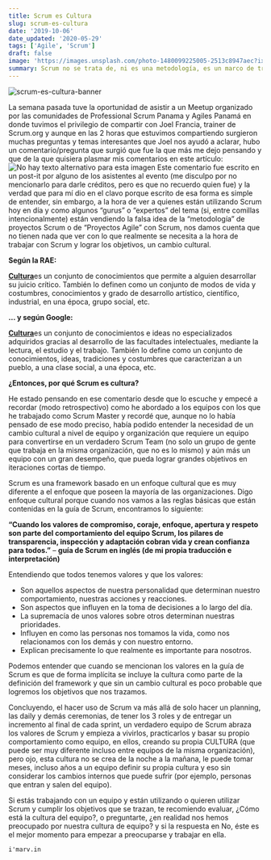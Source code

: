 ```yaml
---
title: Scrum es Cultura
slug: scrum-es-cultura
date: '2019-10-06'
date_updated: '2020-05-29'
tags: ['Agile', 'Scrum']
draft: false
image: 'https://images.unsplash.com/photo-1480099225005-2513c8947aec?ixlib=rb-1.2.1&q=80&fm=jpg&crop=entropy&cs=tinysrgb&w=2000&fit=max&ixid=eyJhcHBfaWQiOjExNzczfQ'
summary: Scrum no se trata de, ni es una metodología, es un marco de trabajo que promueve un cambio cultural en las personas y las organizaciones para crear valor.
---
```


![scrum-es-cultura-banner](https://images.unsplash.com/photo-1480099225005-2513c8947aec?ixlib=rb-1.2.1&q=80&fm=jpg&crop=entropy&cs=tinysrgb&w=2000&fit=max&ixid=eyJhcHBfaWQiOjExNzczfQ)

La semana pasada tuve la oportunidad de asistir a un Meetup organizado por las comunidades de Professional Scrum Panama y Agiles Panamá en donde tuvimos el privilegio de compartir con Joel Francia, trainer de Scrum.org y aunque en las 2 horas que estuvimos compartiendo surgieron muchas preguntas y temas interesantes que Joel nos ayudó a aclarar, hubo un comentario/pregunta que surgió que fue la que más me dejo pensando y que de la que quisiera plasmar mis comentarios en este artículo:
![No hay texto alternativo para esta imagen](https://media-exp1.licdn.com/dms/image/C4E12AQGekf-vtKRRFQ/article-inline_image-shrink_1500_2232/0?e=1596067200&v=beta&t=puB1itAMvGYzd-qtTyZkZwgb22PWBq2pO-bFYYdNixo)
Este comentario fue escrito en un post-it por alguno de los asistentes al evento (me disculpo por no mencionarlo para darle créditos, pero es que no recuerdo quien fue) y la verdad que para mí dio en el clavo porque escrito de esa forma es simple de entender, sin embargo, a la hora de ver a quienes están utilizando Scrum hoy en día y como algunos “gurus” o “expertos” del tema (si, entre comillas intencionalmente) están vendiendo la falsa idea de la “metodología” de proyectos Scrum o de “Proyectos Agile” con Scrum, nos damos cuenta que no tienen nada que ver con lo que realmente se necesita a la hora de trabajar con Scrum y lograr los objetivos, un cambio cultural.

**Según la RAE:**

[**Cultura**](https://dle.rae.es/?id=BetrEjX)es un conjunto de conocimientos que permite a alguien desarrollar su juicio crítico. También lo definen como un conjunto de modos de vida y costumbres, conocimientos y grado de desarrollo artístico, científico, industrial, en una época, grupo social, etc.

**… y según Google:**

[**Cultura**](https://www.google.com/search?q=cultura+definicion&oq=cultura+definicion&aqs=chrome..69i57j0l5.2657j1j4&sourceid=chrome&ie=UTF-8)es un conjunto de conocimientos e ideas no especializados adquiridos gracias al desarrollo de las facultades intelectuales, mediante la lectura, el estudio y el trabajo. También lo define como un conjunto de conocimientos, ideas, tradiciones y costumbres que caracterizan a un pueblo, a una clase social, a una época, etc.

**¿Entonces, por qué Scrum es cultura?**

He estado pensando en ese comentario desde que lo escuche y empecé a recordar (modo retrospectivo) como he abordado a los equipos con los que he trabajado como Scrum Master y recordé que, aunque no lo había pensado de ese modo preciso, había podido entender la necesidad de un cambio cultural a nivel de equipo y organización que requiere un equipo para convertirse en un verdadero Scrum Team (no solo un grupo de gente que trabaja en la misma organización, que no es lo mismo) y aún más un equipo con un gran desempeño, que pueda lograr grandes objetivos en iteraciones cortas de tiempo.

Scrum es una framework basado en un enfoque cultural que es muy diferente a el enfoque que poseen la mayoría de las organizaciones. Digo enfoque cultural porque cuando nos vamos a las reglas básicas que están contenidas en la guía de Scrum, encontramos lo siguiente:

**“Cuando los valores de compromiso, coraje, enfoque, apertura y respeto son parte del comportamiento del equipo Scrum, los pilares de transparencia, inspección y adaptación cobran vida y crean confianza para todos.”** – **guía de Scrum en inglés (de mi propia traducción e interpretación)**

Entendiendo que todos tenemos valores y que los valores:

- Son aquellos aspectos de nuestra personalidad que determinan nuestro comportamiento, nuestras acciones y reacciones.
- Son aspectos que influyen en la toma de decisiones a lo largo del día.
- La supremacía de unos valores sobre otros determinan nuestras prioridades.
- Influyen en como las personas nos tomamos la vida, como nos relacionamos con los demás y con nuestro entorno.
- Explican precisamente lo que realmente es importante para nosotros.

Podemos entender que cuando se mencionan los valores en la guía de Scrum es que de forma implícita se incluye la cultura como parte de la definición del framework y que sin un cambio cultural es poco probable que logremos los objetivos que nos trazamos.

Concluyendo, el hacer uso de Scrum va más allá de solo hacer un planning, las daily y demás ceremonias, de tener los 3 roles y de entregar un incremento al final de cada sprint, un verdadero equipo de Scrum abraza los valores de Scrum y empieza a vivirlos, practicarlos y basar su propio comportamiento como equipo, en ellos, creando su propia CULTURA (que puede ser muy diferente incluso entre equipos de la misma organización), pero ojo, esta cultura no se crea de la noche a la mañana, le puede tomar meses, incluso años a un equipo definir su propia cultura y eso sin considerar los cambios internos que puede sufrir (por ejemplo, personas que entran y salen del equipo).

Si estás trabajando con un equipo y están utilizando o quieren utilizar Scrum y cumplir los objetivos que se trazan, te recomiendo evaluar, ¿Cómo está la cultura del equipo?, o preguntarte, ¿en realidad nos hemos preocupado por nuestra cultura de equipo? y si la respuesta en No, éste es el mejor momento para empezar a preocuparse y trabajar en ella.

    i'marv.in
